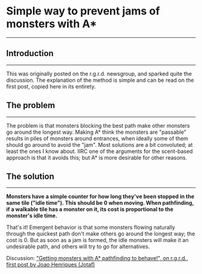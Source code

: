 # Simple way to prevent jams of monsters with A\*

---

## Introduction

---

This was originally posted on the r.g.r.d. newsgroup, and sparked quite the discussion. The explanation of the method is simple and can be read on the first post, copied here in its entirety.

## The problem

---

The problem is that monsters blocking the best path make other monsters go around the longest way. Making A\* think the monsters are "passable" results in piles of monsters around entrances, when ideally some of them should go around to avoid the "jam". Most solutions are a bit convoluted; at least the ones I know about. IIRC one of the arguments for the scent-based approach is that it avoids this; but A\* is more desirable for other reasons.

## The solution

---

**Monsters have a simple counter for how long they've been stopped in the same tile ("idle time"). This should be 0 when moving. When pathfinding, if a walkable tile has a monster on it, its cost is proportional to the monster's idle time.**

That's it! Emergent behavior is that some monsters flowing naturally through the quickest path don't make others go around the longest way; the cost is 0. But as soon as a jam is formed, the idle monsters will make it an undesirable path, and others will try to go for alternatives.

Discussion: ["Getting monsters with A\* pathfinding to behave!", on r.g.r.d., first post by Joao Henriques (Jotaf)](http://groups.google.com/group/rec.games.roguelike.development/browse_thread/thread/30eee2a1991f2086)
